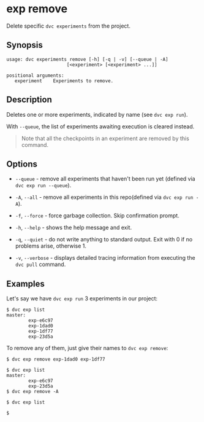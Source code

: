 # exp remove

Delete specific `dvc experiments` from the <abbr>project</abbr>.

## Synopsis

```usage
usage: dvc experiments remove [-h] [-q | -v] [--queue | -A]
                      [<experiment> [<experiment> ...]]

positional arguments:
   experiment    Experiments to remove.
```

## Description

Deletes one or more experiments, indicated by name (see `dvc exp run`).

With `--queue`, the list of experiments awaiting execution is cleared instead.

> Note that all the checkpoints in an experiment are removed by this command.

## Options

- `--queue` - remove all experiments that haven't been run yet (defined via
  `dvc exp run --queue`).

- `-A`, `--all` - remove all experiments in this repo(defined via
  `dvc exp run -A`).

- `-f`, `--force` - force garbage collection. Skip confirmation prompt.

- `-h`, `--help` - shows the help message and exit.

- `-q`, `--quiet` - do not write anything to standard output. Exit with 0 if no
  problems arise, otherwise 1.

- `-v`, `--verbose` - displays detailed tracing information from executing the
  `dvc pull` command.

## Examples

Let's say we have `dvc exp run` 3 experiments in our project:

```dvc
$ dvc exp list
master:
        exp-e6c97
        exp-1dad0
        exp-1df77
        exp-23d5a
```

To remove any of them, just give their names to `dvc exp remove`:

```dvc
$ dvc exp remove exp-1dad0 exp-1df77

$ dvc exp list
master:
        exp-e6c97
        exp-23d5a
$ dvc exp remove -A

$ dvc exp list

$
```
